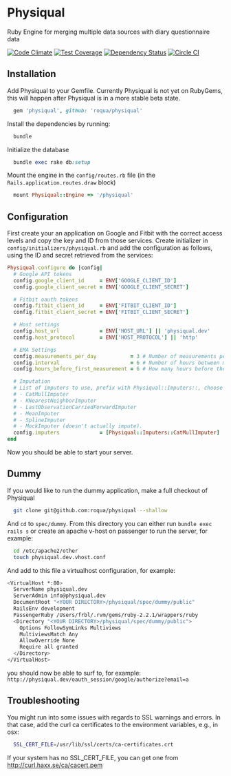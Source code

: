 # Physiqual
Ruby Engine for merging multiple data sources with diary questionnaire data

[![Code Climate](https://codeclimate.com/github/roqua/physiqual/badges/gpa.svg)](https://codeclimate.com/github/roqua/physiqual) [![Test Coverage](https://codeclimate.com/github/roqua/physiqual/badges/coverage.svg)](https://codeclimate.com/github/roqua/physiqual/coverage) [![Dependency Status](https://gemnasium.com/roqua/physiqual.svg)](https://gemnasium.com/roqua/physiqual) [![Circle CI](https://circleci.com/gh/roqua/physiqual/tree/master.svg?style=svg)](https://circleci.com/gh/roqua/physiqual/tree/master)

## Installation
Add Physiqual to your Gemfile. Currently Physiqual is not yet on RubyGems, this will happen after Physiqual is in a more stable beta state.

```ruby
  gem 'physiqual', github: 'roqua/physiqual'
```

Install the dependencies by running:
```ruby
  bundle
```

Initialize the database
``` ruby
  bundle exec rake db:setup
```

Mount the engine in the `config/routes.rb` file (in the `Rails.application.routes.draw` block)
``` ruby
  mount Physiqual::Engine => '/physiqual'
```

## Configuration
First create your an application on Google and Fitbit with the correct access levels and copy the key and ID from those services. Create initializer in `config/initializers/physiqual.rb` and add the configuration as follows, using the ID and secret retrieved from the services:

```ruby
Physiqual.configure do |config|
  # Google API tokens
  config.google_client_id     = ENV['GOOGLE_CLIENT_ID']
  config.google_client_secret = ENV['GOOGLE_CLIENT_SECRET']

  # Fitbit oauth tokens
  config.fitbit_client_id     = ENV['FITBIT_CLIENT_ID']
  config.fitbit_client_secret = ENV['FITBIT_CLIENT_SECRET']

  # Host settings
  config.host_url             = ENV['HOST_URL'] || 'physiqual.dev'
  config.host_protocol        = ENV['HOST_PROTOCOL'] || 'http'

  # EMA Settings
  config.measurements_per_day           = 3 # Number of measurements per day, from the end of day downwards
  config.interval                       = 6 # Number of hours between measurements
  config.hours_before_first_measurement = 6 # How many hours before the first measurement each day should be included

  # Imputation
  # List of imputers to use, prefix with Physiqual::Imputers::, choose from:
  # - CatMullImputer
  # - KNearestNeighborImputer
  # - LastObservationCarriedForwardImputer
  # - MeanImputer
  # - SplineImputer
  # - MockImputer (doesn't actually impute).
  config.imputers             = [Physiqual::Imputers::CatMullImputer]
end
```

Now you should be able to start your server.

## Dummy
If you would like to run the dummy application, make a full checkout of Physiqual
```bash
  git clone git@github.com:roqua/physiqual --shallow
```

And `cd` to `spec/dummy`. From this directory you can either run `bundle exec rails s` or create an apache v-host on passenger to run the server, for example:

```bash
  cd /etc/apache2/other
  touch physiqual.dev.vhost.conf
```

And add to this file a virtualhost configuration, for example:

```bash
<VirtualHost *:80>
  ServerName physiqual.dev
  ServerAdmin info@physiqual.dev
  DocumentRoot "<YOUR DIRECTORY>/physiqual/spec/dummy/public"
  RailsEnv development
  PassengerRuby /Users/frbl/.rvm/gems/ruby-2.2.1/wrappers/ruby
  <Directory "<YOUR DIRECTORY>/physiqual/spec/dummy/public">
    Options FollowSymLinks Multiviews
    MultiviewsMatch Any
    AllowOverride None
    Require all granted
  </Directory>
</VirtualHost>
```

you should now be able to surf to, for example: `http://physiqual.dev/oauth_session/google/authorize?email=a`

## Troubleshooting

You might run into some issues with regards to SSL warnings and errors. In that case, add the curl ca certificates to the environment variables, e.g., in osx:
```bash
  SSL_CERT_FILE=/usr/lib/ssl/certs/ca-certificates.crt
```

If your system has no SSL_CERT_FILE, you can get one from http://curl.haxx.se/ca/cacert.pem
